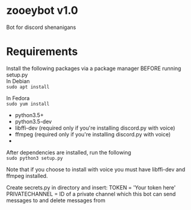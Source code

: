 # zooeybot v1.0
Bot for discord shenanigans 

# Requirements
Install the following packages via a package manager BEFORE running setup.py  
In Debian  
```sudo apt install```

In Fedora  
```sudo yum install```

- python3.5+
- python3.5-dev
- libffi-dev (required only if you're installing discord.py with voice)
- ffmpeg (required only if you're installing discord.py with voice)
- 
After dependencies are installed, run the following   
```sudo python3 setup.py```

Note that if you choose to install with voice you must have libffi-dev and ffmpeg installed.

Create secrets.py in directory and insert:
TOKEN = 'Your token here'
PRIVATECHANNEL = ID of a private channel which this bot can send messages to and delete messages from
